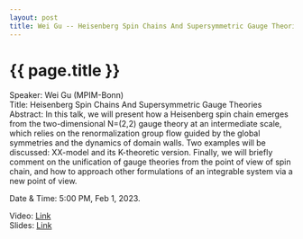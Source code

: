 ```yaml
---
layout: post
title: Wei Gu -- Heisenberg Spin Chains And Supersymmetric Gauge Theories
---
```


{{ page.title }}
================

Speaker: Wei Gu (MPIM-Bonn)  
Title: Heisenberg Spin Chains And Supersymmetric Gauge Theories  
Abstract: In this talk, we will  present how a Heisenberg spin chain emerges from the two-dimensional N=(2,2) gauge theory at an intermediate scale, which relies on the renormalization group flow guided by the global symmetries and the dynamics of domain walls.   Two examples will be discussed: XX-model and its K-theoretic version. Finally, we will briefly comment on the unification of gauge theories from the point of view of spin chain, and how to approach other formulations of an integrable system via a new point of view.   

Date & Time: 5:00 PM, Feb 1, 2023.

Video: [Link](https://www.bilibili.com/video/BV1r84y1V79L/?share_source=copy_web&vd_source=2923cd18e23f9cfd0265ae363e788c67)  
Slides: [Link](http://jointhepth.github.io/files/2023-2-1-Wei-Gu.pdf )